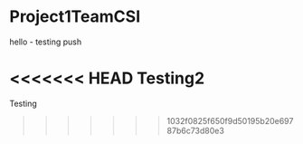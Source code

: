 # Project1TeamCSI

hello - testing push 

<<<<<<< HEAD
Testing2
=======
Testing
>>>>>>> 1032f0825f650f9d50195b20e69787b6c73d80e3
